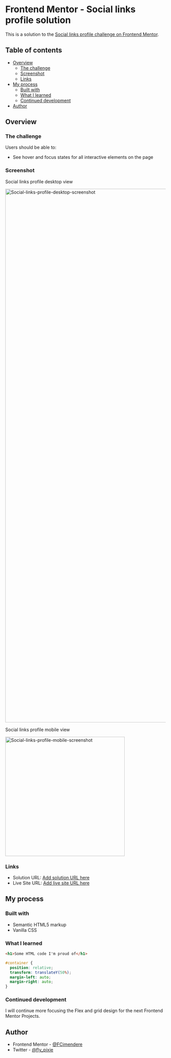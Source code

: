 # Frontend Mentor - Social links profile solution

This is a solution to the [Social links profile challenge on Frontend Mentor](https://www.frontendmentor.io/challenges/social-links-profile-UG32l9m6dQ).

## Table of contents

- [Overview](#overview)
  - [The challenge](#the-challenge)
  - [Screenshot](#screenshot)
  - [Links](#links)
- [My process](#my-process)
  - [Built with](#built-with)
  - [What I learned](#what-i-learned)
  - [Continued development](#continued-development)
- [Author](#author)

## Overview

### The challenge

Users should be able to:

- See hover and focus states for all interactive elements on the page

### Screenshot
<p>Social links profile desktop view</p>
<img width="1677" alt="Social-links-profile-desktop-screenshot" src="https://github.com/FCimendere/Social-Links-Profile/assets/65401609/b8360320-6f55-4ae8-bed4-ed3cd74500f6">
<p>Social links profile mobile view</p>
<img width="375" alt="Social-links-profile-mobile-screenshot" src="https://github.com/FCimendere/Social-Links-Profile/assets/65401609/b69e80ff-ddef-4961-abd9-9999f183517f">

### Links

- Solution URL: [Add solution URL here](https://your-solution-url.com)
- Live Site URL: [Add live site URL here](https://your-live-site-url.com)

## My process

### Built with

- Semantic HTML5 markup
- Vanilla CSS

### What I learned

```html
<h1>Some HTML code I'm proud of</h1>
```

```css
#container {
  position: relative;
  transform: translateY(50%);
  margin-left: auto;
  margin-right: auto;
}
```

### Continued development

I will continue more focusing the Flex and grid design for the next Frontend Mentor Projects.

## Author

- Frontend Mentor - [@FCimendere](https://www.frontendmentor.io/profile/FCimendere)
- Twitter - [@fly_pixie](https://x.com/fly_pixie)
